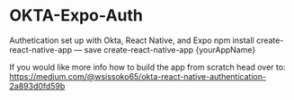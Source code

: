 # OKTA-Expo-Auth
Authetication set up with Okta, React Native, and Expo
npm install create-react-native-app — save
create-react-native-app {yourAppName}

If you would like more info how to build the app from scratch head over to: https://medium.com/@wsissoko65/okta-react-native-authentication-2a893d0fd59b
